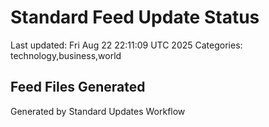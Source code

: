 # Standard Feed Update Status
Last updated: Fri Aug 22 22:11:09 UTC 2025
Categories: technology,business,world

## Feed Files Generated

Generated by Standard Updates Workflow
